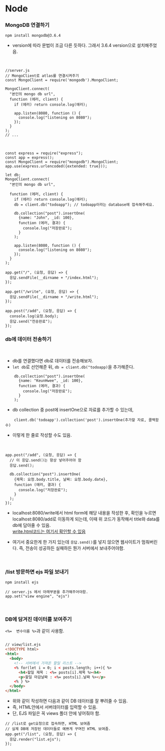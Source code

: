 # Node

### MongoDB 연결하기

```
npm install mongodb@3.6.4
```

- version에 따라 문법이 조금 다른 듯하다. 그래서 3.6.4 version으로 설치해주었음.

<br>

```JS
//server.js
// MongoClient로 atlas를 연결시켜주기
const MongoClient = require('mongodb').MongoClient;

MongoClient.connect(
  "본인의 mongo db url",
  function (에러, client) {
    if (에러) return console.log(에러);

    app.listen(8080, function () {
      console.log("listening on 8080");
    });
  }
);
// ...
```

<br>

```JS
const express = require("express");
const app = express();
const MongoClient = require("mongodb").MongoClient;
app.use(express.urlencoded({extended: true}));

let db;
MongoClient.connect(
  "본인의 mongo db url",

  function (에러, client) {
    if (에러) return console.log(에러);
    db = client.db("todoapp"); // todoapp이라는 database에 접속해주세요.

    db.collection("post").insertOne(
      {name: "John", _id: 100},
      function (에러, 결과) {
        console.log("저장완료");
      }
    );

    app.listen(8080, function () {
      console.log("listening on 8080");
    });
  }
);

app.get("/", (요청, 응답) => {
  응답.sendFile(__dirname + "/index.html");
});

app.get("/write", (요청, 응답) => {
  응답.sendFile(__dirname + "/write.html");
});

app.post("/add", (요청, 응답) => {
  console.log(요청.body);
  응답.send("전송완료");
});

```

### db에 데이터 전송하기

<br>

- db를 연결했다면 db로 데이터를 전송해보자.
- `let db`로 선언해준 뒤, `db = client.db("todoapp)`을 추가해준다.

```JS
    db.collection("post").insertOne(
      {name: "KeunHwee", _id: 100},
      function (에러, 결과) {
        console.log("저장완료");
      }
    );
```

- db collection 중 post에 insertOne으로 자료를 추가할 수 있는데,

```JS
    client.db('todoapp').collection('post').insertOne(추가할 자료, 콜백함수)
```

- 이렇게 한 줄로 작성할 수도 있음.

<br>

```JS
app.post("/add", (요청, 응답) => {
  // 이 응답.send()는 항상 넣어주어야 함
  응답.send();

  db.collection("post").insertOne(
    {제목: 요청.body.title, 날짜: 요청.body.date},
    function (에러, 결과) {
      console.log("저장완료");
    }
  );
});
```

- localhost:8080/write에서 html form에 해당 내용을 작성한 후, 확인을 누르면 localhost:8080/add로 이동하게 되는데, 이때 위 코드가 동작해서 title와 data를 db에 담아줄 수 있음.  
  [write.html코드는 여기서 확인할 수 있음](https://github.com/Geuni620/TIL/blob/main/%5BNode%5D%20Express%20%EA%B0%84%EB%8B%A8%ED%95%9C%20%EB%AC%B8%EB%B2%95%20%EC%A0%95%EB%A6%AC.md)

- 여기서 중요한게 한 가지 있는데 `응답.send()`를 넣지 않으면 웹사이트가 멈춰버린다. 즉, 전송이 성공하든 실패하든 뭔가 서버에서 보내주어야함.

<br>

### /list 방문하면 ejs 파일 보내기

```
npm install ejs

// server.js 에서 아래부분을 추가해주어야함.
app.set("view engine", "ejs")
```

<br>

### DB에 담겨진 데이터를 보여주기

`<%=  변수이름 %>`과 같이 사용함.

```HTML

// view/list.ejs
<!DOCTYPE html>
<html>
  <body>
    <!-- 서버에서 가져온 할일 리스트 -->
    <% for(let i = 0; i < posts.length; i++){ %>
      <h4>할일 제목 : <%= posts[i].제목 %><h4>
      <p>할일 마감날짜 : <%= posts[i].날짜 %></p>
    <% } %>
  </body>
</html>
```

- 위와 같이 작성하면 다음과 같이 DB 데이터를 잘 뿌려줄 수 있음.
- 즉, HTML안에서 서버데이터를 입력할 수 있음.
- 단, EJS 파일은 꼭 views 폴더 안에 넣어줘야 함.

```JS
// /list로 get요청으로 접속하면, HTML 보여줌
// 실제 DB에 저장된 데이터들로 예쁘게 꾸며진 HTML 보여줌.
app.get("/list", (요청, 응답) => {
  응답.render("list.ejs");
});
```
